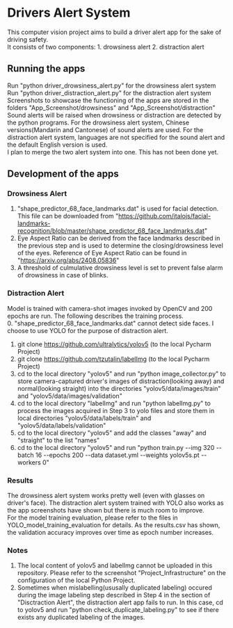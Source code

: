 # Drivers Alert System
This computer vision project aims to build a driver alert app for the sake of driving safety. <br>
It consists of two components: 1. drowsiness alert 2. distraction alert <br>

## Running the apps
Run "python driver_drowsiness_alert.py" for the drowsiness alert system <br>
Run "python driver_distraction_alert.py" for the distraction alert system <br>
Screenshots to showcase the functioning of the apps are stored in the folders "App_Screenshot/drowsiness" and "App_Screenshot/distraction" <br>
Sound alerts will be raised when drowsiness or distraction are detected by the python programs. For the drowsiness alert system, Chinese versions(Mandarin and Cantonese) of sound alerts are used. For the distraction alert system, languages are not specified for the sound alert and the default English version is used. <br>
I plan to merge the two alert system into one. This has not been done yet. <br>

## Development of the apps
### Drowsiness Alert 
1. "shape_predictor_68_face_landmarks.dat" is used for facial detection. This file can be downloaded from "https://github.com/italojs/facial-landmarks-recognition/blob/master/shape_predictor_68_face_landmarks.dat" <br>
2. Eye Aspect Ratio can be derived from the face landmarks described in the previous step and is used to determine the closing/drowsiness level of the eyes. Reference of Eye Aspect Ratio can be found in "https://arxiv.org/abs/2408.05836" <br>
3. A threshold of culmulative drowsiness level is set to prevent false alarm of drowsiness in case of blinks. <br>

### Distraction Alert
Model is trained with camera-shot images invoked by OpenCV and 200 epochs are run. The following describes the training process. <br>
0. "shape_predictor_68_face_landmarks.dat" cannot detect side faces. I choose to use YOLO for the purpose of distraction alert. <br>
1. git clone https://github.com/ultralytics/yolov5 (to the local Pycharm Project) <br>
2. git clone https://github.com/tzutalin/labelImg (to the local Pycharm Project) <br>
3. cd to the local directory "yolov5" and run "python image_collector.py" to store camera-captured driver's images of distraction(looking away) and normal(looking straight) into the directories "yolov5/data/images/train" and "yolov5/data/images/validation" <br>
4. cd to the local directory "labelImg" and run "python labelImg.py" to process the images acquired in Step 3 to yolo files and store them in local directories "yolov5/data/labels/train" and "yolov5/data/labels/validation" <br>
5. cd to the local directory "yolov5" and add the classes "away" and "straight" to the list "names" <br>
6. cd to the local directory "yolov5" and run "python train.py --img 320 --batch 16 --epochs 200 --data dataset.yml --weights yolov5s.pt --workers 0" <br>

### Results
The drowsiness alert system works pretty well (even with glasses on driver's face). The distraction alert system trained with YOLO also works as the app screenshots have shown but there is much room to improve. <br>
For the model training evaluation, please refer to the files in YOLO_model_training_evaluation for details. As the results.csv has shown, the validation accuracy improves over time as epoch number increases. <br>

### Notes
1. The local content of yolov5 and labelImg cannot be uploaded in this repository. Please refer to the screenshot "Project_Infrastructure" on the configuration of the local Python Project. <br>
2. Sometimes when mislabelling(ususally duplicated labeling) occured during the image labeling step described in Step 4 in the section of "Disctraction Alert", the distraction alert app fails to run.  In this case, cd to yolov5 and run "python check_duplicate_labeling.py" to see if there exists any duplicated labeling of the images. 





